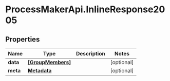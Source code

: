 # ProcessMakerApi.InlineResponse2005

## Properties

Name | Type | Description | Notes
------------ | ------------- | ------------- | -------------
**data** | [**[GroupMembers]**](GroupMembers.md) |  | [optional] 
**meta** | [**Metadata**](Metadata.md) |  | [optional] 


